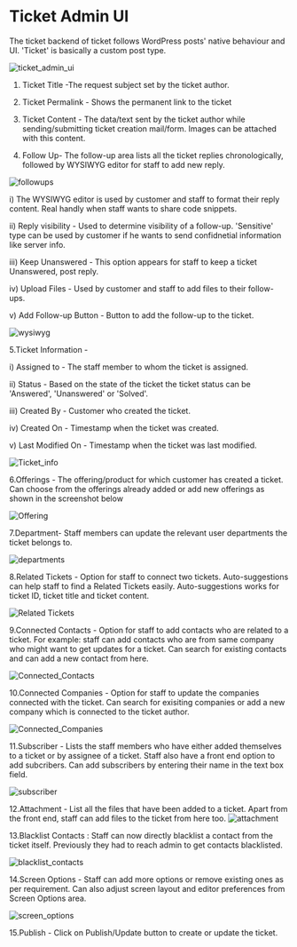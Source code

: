 # Ticket Admin UI

The ticket backend of ticket follows WordPress posts' native behaviour and UI. 'Ticket' is basically a custom post type.

![ticket_admin_ui](http://git.rtcamp.com/uploads/rtbiz/rtbiz-helpdesk/b94ca6ee2a/ticket_admin_ui.png)

1. Ticket Title -The request subject set by the ticket author.

2. Ticket Permalink - Shows the permanent link to the ticket

3. Ticket Content - The data/text sent by the ticket author while sending/submitting ticket creation mail/form. Images can be attached with this content.

4. Follow Up- The follow-up area lists all the ticket replies chronologically, followed by WYSIWYG editor for staff to add new reply.

![followups](http://git.rtcamp.com/uploads/rtbiz/rtbiz-helpdesk/e2bf6536cc/followups.png)


i) The WYSIWYG editor is used by customer and staff to format their reply content. Real handly when staff wants to share code snippets.

ii) Reply visibility - Used to determine visibility of a follow-up. 'Sensitive' type can be used by customer if he wants to send confidnetial information like server info.

iii) Keep Unanswered - This option appears for staff to keep a ticket Unanswered, post reply.

iv)  Upload Files - Used by customer and staff to add files to their follow-ups.

v) Add Follow-up Button - Button to add the follow-up to the ticket.

![wysiwyg](http://git.rtcamp.com/uploads/rtbiz/rtbiz-helpdesk/aed10361cc/wysiwyg.png)

5.Ticket Information -


i)  Assigned to - The staff member to whom the ticket is assigned.

ii)  Status -  Based on the state of the ticket the ticket status can be 'Answered', 'Unanswered' or 'Solved'.

iii) Created By - Customer who created the ticket.

iv)  Created On - Timestamp when the ticket was created.

v)  Last Modified On - Timestamp when the ticket was last modified.


![Ticket_info](http://git.rtcamp.com/uploads/rtbiz/rtbiz-helpdesk/5654444b75/Ticket_info.png)


6.Offerings - The offering/product for which customer has created a ticket. Can choose from the offerings already added or add new offerings as shown in the screenshot below

![Offering](http://git.rtcamp.com/uploads/rtbiz/rtbiz-helpdesk/360f222042/Offering.png)

7.Department- Staff members can update the relevant user departments the ticket belongs to.

![departments](http://git.rtcamp.com/uploads/rtbiz/rtbiz-helpdesk/a3cade9239/departments.png)

8.Related Tickets - Option for staff to connect two tickets. Auto-suggestions can help staff to find a Related Tickets easily. Auto-suggestions works for ticket ID, ticket title and ticket content.

![Related Tickets](http://git.rtcamp.com/uploads/rtbiz/rtbiz-helpdesk/3db9751fae/Related_Ticket.png)

9.Connected Contacts - Option for staff to add contacts who are related to a ticket. For example: staff can add contacts who are from same company who might want to get updates for a ticket. Can search for existing contacts and can add a new contact from here.

![Connected_Contacts](http://git.rtcamp.com/uploads/rtbiz/rtbiz-helpdesk/d48cb4a1d9/Connected_Contacts.png)


10.Connected Companies - Option for staff to update the companies connected with the ticket. Can search for  exisiting companies or add a new company which is connected to the ticket author.

![Connected_Companies](http://git.rtcamp.com/uploads/rtbiz/rtbiz-helpdesk/63ceb41499/Connected_Companies.png)

11.Subscriber - Lists the staff members who have either added themselves to a ticket or by assignee of a ticket. Staff also have a front end option to add subcribers. Can add subscribers by entering their name in the text box field.

![subscriber](http://git.rtcamp.com/uploads/rtbiz/rtbiz-helpdesk/092f93b2e5/subscriber.png)

12.Attachment - List all the files that have been added to a ticket. Apart from the front end, staff can add files to the ticket from here too.
![attachment](http://git.rtcamp.com/uploads/rtbiz/rtbiz-helpdesk/d6654a7aa5/attachment.png)


13.Blacklist Contacts : Staff can now directly blacklist a contact from the ticket itself. Previously they had to reach admin to get contacts blacklisted.

![blacklist_contacts](http://git.rtcamp.com/uploads/rtbiz/rtbiz-helpdesk/e144d9216d/blacklist_contacts.png)


14.Screen Options - Staff can add more options or remove existing ones as per requirement. Can also adjust screen layout and editor preferences from Screen Options area.

![screen_options](http://git.rtcamp.com/uploads/rtbiz/rtbiz-helpdesk/ac52357829/screen_options.png)

15.Publish - Click on Publish/Update button to create or update the ticket.

